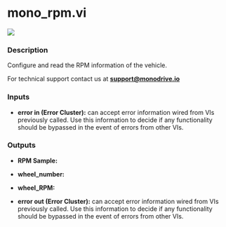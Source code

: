 # mono_rpm.vi

<p class="img_container">
<img class="lg_img" src="../mono_rpm.png"/>
</p>

### Description

Configure and read the RPM information of the vehicle.

For technical support contact us at <b>support@monodrive.io</b> 

### Inputs

- **error in (Error Cluster):** can accept error information wired from VIs previously called. Use this information to decide if any functionality should be bypassed in the event of errors from other VIs. 

### Outputs

- **RPM Sample:**   

- **wheel_number:**   

- **wheel_RPM:**   

- **error out (Error Cluster):** can accept error information wired from VIs previously called. Use this information to decide if any functionality should be bypassed in the event of errors from other VIs. 

<p>&nbsp;</p>
